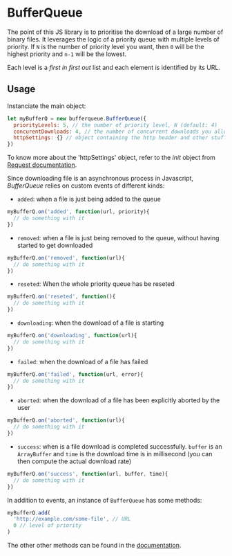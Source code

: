 # BufferQueue
The point of this JS library is to prioritise the download of a large number of binary files. It leverages the logic of a priority queue with multiple levels of priority. If `N` is the number of priority level you want, then `0` will be the highest priority and `n-1` will be the lowest.

Each level is a *first in first out* list and each element is identified by its URL.

## Usage
Instanciate the main object:
```javascript
let myBufferQ = new bufferqueue.BufferQueue({
  priorityLevels: 5, // the number of priority level, N (default: 4)
  concurentDownloads: 4, // the number of concurrent downloads you allow. (Chrome allows a max of 6) (default: 3)
  httpSettings: {} // object containing the http header and other stuff (default: {})
})
```
To know more about the 'httpSettings' object, refer to the *init* object from [Request documentation](https://developer.mozilla.org/en-US/docs/Web/API/Request/Request).

Since downloading file is an asynchronous process in Javascript, *BufferQueue* relies on custom events of different kinds:
- `added`: when a file is just being added to the queue
```javascript
myBufferQ.on('added', function(url, priority){
  // do something with it
})
```

- `removed`: when a file is just being removed to the queue, without having started to get downloaded
```javascript
myBufferQ.on('removed', function(url){
  // do something with it
})
```

- `reseted`: When the whole priority queue has be reseted
```javascript
myBufferQ.on('reseted', function(){
  // do something with it
})
```

- `downloading`: when the download of a file is starting
```javascript
myBufferQ.on('downloading', function(url){
  // do something with it
})
```

- `failed`: when the download of a file has failed
```javascript
myBufferQ.on('failed', function(url, error){
  // do something with it
})
```

- `aborted`: when the download of a file has been explicitly aborted by the user
```javascript
myBufferQ.on('aborted', function(url){
  // do something with it
})
```

- `success`: when is a file download is completed successfully. `buffer` is an `ArrayBuffer` and `time` is the download time is in millisecond (you can then compute the actual download rate)
```javascript
myBufferQ.on('success', function(url, buffer, time){
  // do something with it
})
```

In addition to events, an instance of `BufferQueue` has some methods:

```javascript
myBufferQ.add(
  'http://example.com/some-file', // URL
  0 // level of priority
)
```
The other other methods can be found in the [documentation](http://me.jonathanlurie.fr/bufferqueue/doc/#bufferqueue).
